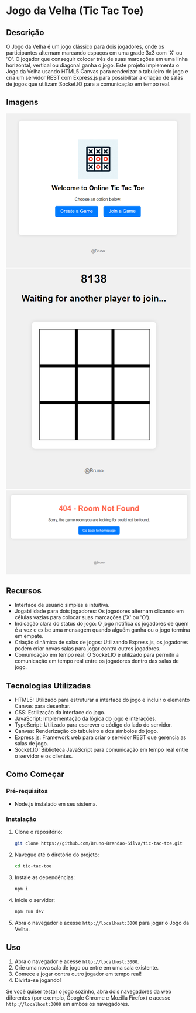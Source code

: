 # Jogo da Velha (Tic Tac Toe)

## Descrição

O Jogo da Velha é um jogo clássico para dois jogadores, onde os participantes alternam marcando espaços em uma grade 3x3 com 'X' ou 'O'. O jogador que conseguir colocar três de suas marcações em uma linha horizontal, vertical ou diagonal ganha o jogo. Este projeto implementa o Jogo da Velha usando HTML5 Canvas para renderizar o tabuleiro do jogo e cria um servidor REST com Express.js para possibilitar a criação de salas de jogos que utilizam Socket.IO para a comunicação em tempo real.

## Imagens

 ![Tela inicial](/assets/image.png)
 ![Tela do tabuleiro](/assets/image-1.png)
 ![Tela 404](/assets/image-2.png)

## Recursos

- Interface de usuário simples e intuitiva.
- Jogabilidade para dois jogadores: Os jogadores alternam clicando em células vazias para colocar suas marcações ('X' ou 'O').
- Indicação clara do status do jogo: O jogo notifica os jogadores de quem é a vez e exibe uma mensagem quando alguém ganha ou o jogo termina em empate.
- Criação dinâmica de salas de jogos: Utilizando Express.js, os jogadores podem criar novas salas para jogar contra outros jogadores.
- Comunicação em tempo real: O Socket.IO é utilizado para permitir a comunicação em tempo real entre os jogadores dentro das salas de jogo.

## Tecnologias Utilizadas

- HTML5: Utilizado para estruturar a interface do jogo e incluir o elemento Canvas para desenhar.
- CSS: Estilização da interface do jogo.
- JavaScript: Implementação da lógica do jogo e interações.
- TypeScript: Utilizado para escrever o código do lado do servidor.
- Canvas: Renderização do tabuleiro e dos símbolos do jogo.
- Express.js: Framework web para criar o servidor REST que gerencia as salas de jogo.
- Socket.IO: Biblioteca JavaScript para comunicação em tempo real entre o servidor e os clientes.

## Como Começar

### Pré-requisitos

- Node.js instalado em seu sistema.

### Instalação

1. Clone o repositório:

    ```sh
    git clone https://github.com/Bruno-Brandao-Silva/tic-tac-toe.git
    ```

2. Navegue até o diretório do projeto:

    ```sh
    cd tic-tac-toe
    ```

3. Instale as dependências:

    ```sh
    npm i
    ```

4. Inicie o servidor:

    ```sh
    npm run dev
    ```

5. Abra o navegador e acesse `http://localhost:3000` para jogar o Jogo da Velha.

## Uso

1. Abra o navegador e acesse `http://localhost:3000`.
2. Crie uma nova sala de jogo ou entre em uma sala existente.
3. Comece a jogar contra outro jogador em tempo real!
4. Divirta-se jogando!

Se você quiser testar o jogo sozinho, abra dois navegadores da web diferentes (por exemplo, Google Chrome e Mozilla Firefox) e acesse `http://localhost:3000` em ambos os navegadores.
